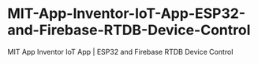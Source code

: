 # MIT-App-Inventor-IoT-App-ESP32-and-Firebase-RTDB-Device-Control
MIT App Inventor IoT App | ESP32 and Firebase RTDB Device Control
